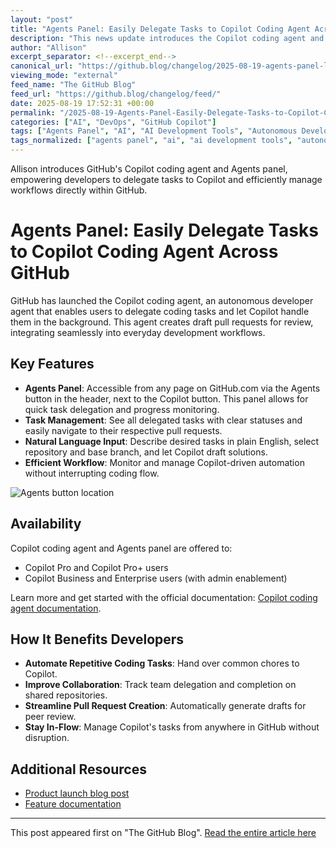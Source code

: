 ```yaml
---
layout: "post"
title: "Agents Panel: Easily Delegate Tasks to Copilot Coding Agent Across GitHub"
description: "This news update introduces the Copilot coding agent and the new Agents panel on GitHub.com, allowing developers to delegate coding tasks directly to Copilot and monitor their progress. The Agents panel streamlines workflows by letting users describe tasks in natural language, track task status, and review draft pull requests created autonomously by Copilot. Available for Copilot Pro, Pro+, Business, and Enterprise users, this feature is designed for efficient, AI-powered development management and team collaboration."
author: "Allison"
excerpt_separator: <!--excerpt_end-->
canonical_url: "https://github.blog/changelog/2025-08-19-agents-panel-launch-copilot-coding-agent-tasks-anywhere-on-github-com"
viewing_mode: "external"
feed_name: "The GitHub Blog"
feed_url: "https://github.blog/changelog/feed/"
date: 2025-08-19 17:52:31 +00:00
permalink: "/2025-08-19-Agents-Panel-Easily-Delegate-Tasks-to-Copilot-Coding-Agent-Across-GitHub.html"
categories: ["AI", "DevOps", "GitHub Copilot"]
tags: ["Agents Panel", "AI", "AI Development Tools", "Autonomous Developer Agent", "Code Review", "Copilot Business", "Copilot Coding Agent", "Copilot Enterprise", "Developer Collaboration", "DevOps", "Draft Pull Request", "GitHub", "GitHub Copilot", "Natural Language Tasks", "News", "Pro+", "Task Delegation", "Workflow Automation"]
tags_normalized: ["agents panel", "ai", "ai development tools", "autonomous developer agent", "code review", "copilot business", "copilot coding agent", "copilot enterprise", "developer collaboration", "devops", "draft pull request", "github", "github copilot", "natural language tasks", "news", "proplus", "task delegation", "workflow automation"]
---
```


Allison introduces GitHub's Copilot coding agent and Agents panel, empowering developers to delegate tasks to Copilot and efficiently manage workflows directly within GitHub.<!--excerpt_end-->

# Agents Panel: Easily Delegate Tasks to Copilot Coding Agent Across GitHub

GitHub has launched the Copilot coding agent, an autonomous developer agent that enables users to delegate coding tasks and let Copilot handle them in the background. This agent creates draft pull requests for review, integrating seamlessly into everyday development workflows.

## Key Features

- **Agents Panel**: Accessible from any page on GitHub.com via the Agents button in the header, next to the Copilot button. This panel allows for quick task delegation and progress monitoring.
- **Task Management**: See all delegated tasks with clear statuses and easily navigate to their respective pull requests.
- **Natural Language Input**: Describe desired tasks in plain English, select repository and base branch, and let Copilot draft solutions.
- **Efficient Workflow**: Monitor and manage Copilot-driven automation without interrupting coding flow.

![Agents button location](https://github.com/user-attachments/assets/7ca17124-e7a6-47db-b0a9-2df4bf219b79)

## Availability

Copilot coding agent and Agents panel are offered to:

- Copilot Pro and Copilot Pro+ users
- Copilot Business and Enterprise users (with admin enablement)

Learn more and get started with the official documentation: [Copilot coding agent documentation](https://gh.io/copilot-coding-agent-docs).

## How It Benefits Developers

- **Automate Repetitive Coding Tasks**: Hand over common chores to Copilot.
- **Improve Collaboration**: Track team delegation and completion on shared repositories.
- **Streamline Pull Request Creation**: Automatically generate drafts for peer review.
- **Stay In-Flow**: Manage Copilot's tasks from anywhere in GitHub without disruption.

## Additional Resources

- [Product launch blog post](https://github.blog/news-insights/product-news/github-copilot-meet-the-new-coding-agent/)
- [Feature documentation](https://gh.io/copilot-coding-agent-docs)

---

This post appeared first on "The GitHub Blog". [Read the entire article here](https://github.blog/changelog/2025-08-19-agents-panel-launch-copilot-coding-agent-tasks-anywhere-on-github-com)
